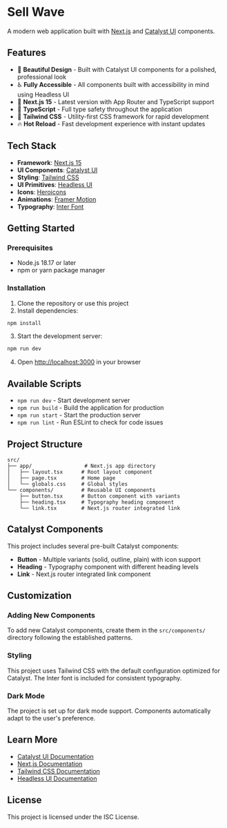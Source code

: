 # Sell Wave

A modern web application built with [Next.js](https://nextjs.org/) and [Catalyst UI](https://catalyst.tailwindui.com/) components.

## Features

- 🎨 **Beautiful Design** - Built with Catalyst UI components for a polished, professional look
- ♿ **Fully Accessible** - All components built with accessibility in mind using Headless UI
- 🚀 **Next.js 15** - Latest version with App Router and TypeScript support
- 🎯 **TypeScript** - Full type safety throughout the application
- 🎨 **Tailwind CSS** - Utility-first CSS framework for rapid development
- 🔥 **Hot Reload** - Fast development experience with instant updates

## Tech Stack

- **Framework**: [Next.js 15](https://nextjs.org/)
- **UI Components**: [Catalyst UI](https://catalyst.tailwindui.com/)
- **Styling**: [Tailwind CSS](https://tailwindcss.com/)
- **UI Primitives**: [Headless UI](https://headlessui.com/)
- **Icons**: [Heroicons](https://heroicons.com/)
- **Animations**: [Framer Motion](https://www.framer.com/motion/)
- **Typography**: [Inter Font](https://rsms.me/inter/)

## Getting Started

### Prerequisites

- Node.js 18.17 or later
- npm or yarn package manager

### Installation

1. Clone the repository or use this project
2. Install dependencies:

```bash
npm install
```

3. Start the development server:

```bash
npm run dev
```

4. Open [http://localhost:3000](http://localhost:3000) in your browser

## Available Scripts

- `npm run dev` - Start development server
- `npm run build` - Build the application for production
- `npm run start` - Start the production server
- `npm run lint` - Run ESLint to check for code issues

## Project Structure

```
src/
├── app/                 # Next.js app directory
│   ├── layout.tsx      # Root layout component
│   ├── page.tsx        # Home page
│   └── globals.css     # Global styles
└── components/         # Reusable UI components
    ├── button.tsx      # Button component with variants
    ├── heading.tsx     # Typography heading component
    └── link.tsx        # Next.js router integrated link
```

## Catalyst Components

This project includes several pre-built Catalyst components:

- **Button** - Multiple variants (solid, outline, plain) with icon support
- **Heading** - Typography component with different heading levels
- **Link** - Next.js router integrated link component

## Customization

### Adding New Components

To add new Catalyst components, create them in the `src/components/` directory following the established patterns.

### Styling

This project uses Tailwind CSS with the default configuration optimized for Catalyst. The Inter font is included for consistent typography.

### Dark Mode

The project is set up for dark mode support. Components automatically adapt to the user's preference.

## Learn More

- [Catalyst UI Documentation](https://catalyst.tailwindui.com/docs)
- [Next.js Documentation](https://nextjs.org/docs)
- [Tailwind CSS Documentation](https://tailwindcss.com/docs)
- [Headless UI Documentation](https://headlessui.com/)

## License

This project is licensed under the ISC License. 